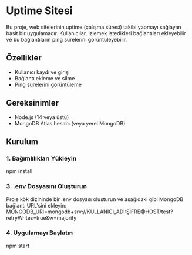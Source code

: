 # Uptime Sitesi

Bu proje, web sitelerinin uptime (çalışma süresi) takibi yapmayı sağlayan basit bir uygulamadır. Kullanıcılar, izlemek istedikleri bağlantıları ekleyebilir ve bu bağlantıların ping sürelerini görüntüleyebilir.

## Özellikler

- Kullanıcı kaydı ve girişi
- Bağlantı ekleme ve silme
- Ping sürelerini görüntüleme

## Gereksinimler

- Node.js (14 veya üstü)
- MongoDB Atlas hesabı (veya yerel MongoDB)

## Kurulum

### 1. Bağımlılıkları Yükleyin

npm install

### 3. .env Dosyasını Oluşturun

Proje kök dizininde bir .env dosyası oluşturun ve aşağıdaki gibi MongoDB bağlantı URL'sini ekleyin:
MONGODB_URI=mongodb+srv://KULLANICI_ADI:ŞİFRE@HOST/test?retryWrites=true&w=majority

### 4. Uygulamayı Başlatın

npm start



